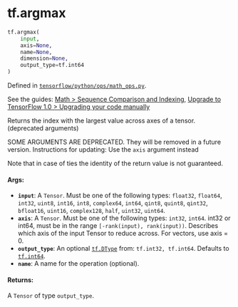 <div itemscope itemtype="http://developers.google.com/ReferenceObject">
<meta itemprop="name" content="tf.argmax" />
<meta itemprop="path" content="Stable" />
</div>

# tf.argmax

``` python
tf.argmax(
    input,
    axis=None,
    name=None,
    dimension=None,
    output_type=tf.int64
)
```



Defined in [`tensorflow/python/ops/math_ops.py`](https://www.tensorflow.org/code/tensorflow/python/ops/math_ops.py).

See the guides: [Math > Sequence Comparison and Indexing](../../../api_guides/python/math_ops.md#Sequence_Comparison_and_Indexing), [Upgrade to TensorFlow 1.0 > Upgrading your code manually](../../../api_guides/python/upgrade.md#Upgrading_your_code_manually)

Returns the index with the largest value across axes of a tensor. (deprecated arguments)

SOME ARGUMENTS ARE DEPRECATED. They will be removed in a future version.
Instructions for updating:
Use the `axis` argument instead

Note that in case of ties the identity of the return value is not guaranteed.

#### Args:

* <b>`input`</b>: A `Tensor`. Must be one of the following types: `float32`, `float64`, `int32`, `uint8`, `int16`, `int8`, `complex64`, `int64`, `qint8`, `quint8`, `qint32`, `bfloat16`, `uint16`, `complex128`, `half`, `uint32`, `uint64`.
* <b>`axis`</b>: A `Tensor`. Must be one of the following types: `int32`, `int64`.
    int32 or int64, must be in the range `[-rank(input), rank(input))`.
    Describes which axis of the input Tensor to reduce across. For vectors,
    use axis = 0.
* <b>`output_type`</b>: An optional <a href="../tf/DType.md"><code>tf.DType</code></a> from: `tf.int32, tf.int64`. Defaults to <a href="../tf/int64.md"><code>tf.int64</code></a>.
* <b>`name`</b>: A name for the operation (optional).


#### Returns:

A `Tensor` of type `output_type`.